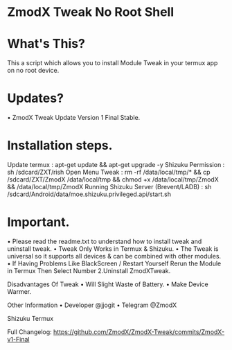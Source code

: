 # ZmodX Tweak No Root Shell

# What's This?
This a script which allows you to install Module Tweak in your termux app on no root device.

# Updates?
• ZmodX Tweak Update Version 1 Final Stable.

# Installation steps.
Update termux : apt-get update && apt-get upgrade -y
Shizuku Permission : sh /sdcard/ZXT/rish
Open Menu Tweak : rm -rf /data/local/tmp/* && cp /sdcard/ZXT/ZmodX /data/local/tmp && chmod +x /data/local/tmp/ZmodX && /data/local/tmp/ZmodX
Running Shizuku Server (Brevent/LADB) : sh /sdcard/Android/data/moe.shizuku.privileged.api/start.sh

# Important.
• Please read the readme.txt to understand how to install tweak and uninstall tweak.
• Tweak Only Works in Termux & Shizuku.
• The Tweak is universal so it supports all devices & can be combined with other modules.
• If Having Problems Like BlackScreen / Restart Yourself
Rerun the Module in Termux Then Select Number 2.Uninstall  ZmodXTweak.

Disadvantages Of Tweak
• Will Slight Waste of Battery.
• Make Device Warmer.

Other Information
• Developer @jjogit
• Telegram @ZmodX

Shizuku
Termux

Full Changelog: https://github.com/ZmodX/ZmodX-Tweak/commits/ZmodX-v1-Final
